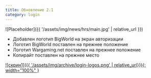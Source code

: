 ```yaml
---
title: Обновление 2.1
category: login
---
```


![Placeholder]({{ '/assets/img/news/hrs/main.jpg' | relative_url }})

- Добавлен логотип BigWorld на экран авторизации
- Логотип BigWorld поставлен на прежнее положение
- Логотип Wargaming.net поставлен на прежнее положение
- Копирайт поставлен на прежнее место

[![скрин1]({{ '/assets/img/archive/login-logos.png' | relative_url}}){: width="100%" }](/assets/img/archive/login-logos.png)
